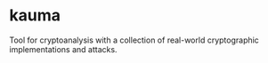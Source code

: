 # kauma
Tool for cryptoanalysis with a collection of real-world cryptographic implementations and attacks.
